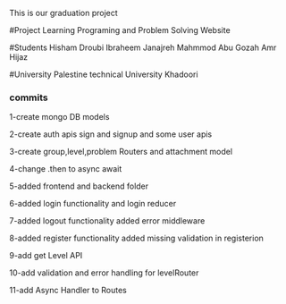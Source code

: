 This is our graduation project

#Project
Learning Programing and Problem Solving Website

#Students
Hisham Droubi
Ibraheem Janajreh
Mahmmod Abu Gozah
Amr Hijaz

#University
Palestine technical University Khadoori

### commits

1-create mongo DB models

2-create auth apis sign and signup and some user apis

3-create group,level,problem Routers and attachment model

4-change .then to async await

5-added frontend and backend folder

6-added login functionality and login reducer

7-added logout functionality added error middleware

8-added register functionality added missing validation in registerion

9-add get Level API

10-add validation and error handling for levelRouter

11-add Async Handler to Routes
